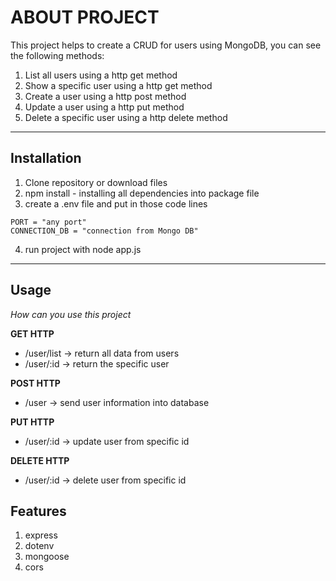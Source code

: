 # ABOUT PROJECT
This project helps to create a CRUD for users using MongoDB, you can see the following methods: 

1. List all users using a http get method
2. Show a specific user using a http get method 
3. Create a user using a http post method
4. Update a user using a http put method
5. Delete a specific user using a http delete method 

***

## Installation
1. Clone repository or download files
2. npm install - installing all dependencies into package file
3. create a .env file and put in those code lines
```
PORT = "any port"
CONNECTION_DB = "connection from Mongo DB"
```
4. run project with node app.js

***
## Usage

_How can you use this project_

**GET HTTP**

* /user/list -> return all data from users
* /user/:id -> return the specific user

**POST HTTP**

* /user -> send user information into database

**PUT HTTP**

* /user/:id -> update user from specific id

**DELETE HTTP**

* /user/:id -> delete user from specific id


## Features
1. express
2. dotenv
3. mongoose
4. cors